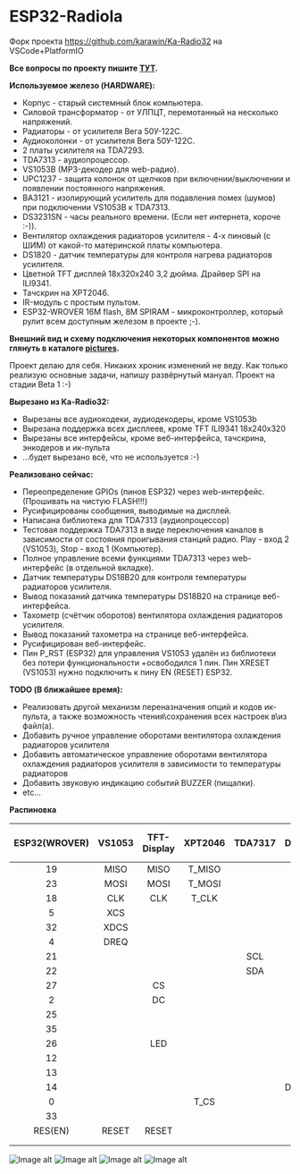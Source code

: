 # ESP32-Radiola
Форк проекта https://github.com/karawin/Ka-Radio32 на VSCode+PlatformIO

**Все вопросы по проекту пишите [ТУТ](https://serverdoma.ru/viewtopic.php?f=70&t=1178).**

**Используемое железо (HARDWARE):**
  + Корпус - старый системный блок компьютера.
  + Силовой трансформатор - от УЛПЦТ, перемотанный на несколько напряжений.
  + Радиаторы - от усилителя Вега 50У-122С.
  + Аудиоколонки - от усилителя Вега 50У-122С.
  + 2 платы усилителя на TDA7293.
  + TDA7313 - аудиопроцессор.
  + VS1053B (MP3-декодер для web-радио).
  + UPC1237 - защита колонок от щелчков при включении/выключении и появлении постоянного напряжения.
  + BA3121 - изолирующий усилитель для подавления помех (шумов) при подключении VS1053B к TDA7313.
  + DS3231SN - часы реального времени. (Если нет интернета, короче :-)).
  + Вентилятор охлаждения радиаторов усилителя - 4-х пиновый (с ШИМ) от какой-то материнской платы компьютера.
  + DS1820 - датчик температуры для контроля нагрева радиаторов усилителя.
  + Цветной TFT дисплей 18x320x240 3,2 дюйма. Драйвер SPI на ILI9341.
  + Тачскрин на XPT2046.
  + IR-модуль с простым пультом.
  + ESP32-WROVER 16M flash, 8M SPIRAM - микроконтроллер, который рулит всем доступным железом в проекте ;-).

  **Внешний вид и схему подключения некоторых компонентов можно глянуть в каталоге [pictures](https://github.com/SinglWolf/ESP32-Radiola/tree/master/pictures).**


Проект делаю для себя. Никаких хроник изменений не веду. Как только реализую основные задачи, напишу развёрнутый мануал.
Проект на стадии Beta 1 :-)

**Вырезано из Ka-Radio32:**
  - Вырезаны все аудиокодеки, аудиодекодеры, кроме VS1053b
  - Вырезана поддержка всех дисплеев, кроме TFT ILI9341 18x240x320
  - Вырезаны все интерфейсы, кроме веб-интерфейса, тачскрина, энкодеров и ик-пульта
  - ...будет вырезано всё, что не используется :-)

**Реализовано сейчас:**
  + Переопределение GPIOs (пинов ESP32) через web-интерфейс. (Прошивать на чистую FLASH!!!)
  + Русифицированы сообщения, выводимые на дисплей.
  + Написана библиотека для TDA7313 (аудиопроцессор)
  + Тестовая поддержка TDA7313 в виде переключения каналов в зависимости от состояния проигывания станций радио. Play - вход 2 (VS1053), Stop - вход 1 (Компьютер).
  + Полное управление всеми функциями TDA7313 через web-интерфейс (в отдельной вкладке).
  + Датчик температуры DS18B20 для контроля температуры радиаторов усилителя.
  + Вывод показаний датчика температуры DS18B20 на странице веб-интерфейса.
  + Тахометр (счётчик оборотов) вентилятора охлаждения радиаторов усилителя.
  + Вывод показаний тахометра на странице веб-интерфейса.
  + Русифицирован веб-интерфейс.
  + Пин P_RST (ESP32) для управления VS1053 удалён из библиотеки без потери функциональности +освободился 1 пин. Пин XRESET (VS1053) нужно подключить к пину EN (RESET) ESP32.

**TODO (В ближайшее время):**
  + Реализовать другой механизм переназначения опций и кодов ик-пульта, а также возможность чтения\сохранения всех настроек в\из файл(а).
  + Добавить ручное управление оборотами вентилятора охлаждения радиаторов усилителя
  + Добавить автоматическое управление оборотами вентилятора охлаждения радиаторов усилителя в зависимости то температуры радиаторов
  + Добавить звуковую индикацию событий BUZZER (пищалки).
  + etc...

**Распиновка** 

| ESP32(WROVER) | VS1053  | TFT-Display  | XPT2046  | TDA7317  | DS1820  | 4-Pin Fan  | LED  | DS3231SN  |   IRLED   |  BUZZER   |
| :-----------: | :-----: | :----------: | :------: | :------: | :-----: | :--------: | :--: | :-------: | :-------: | :-------: |
|      19       |  MISO   |     MISO     |  T_MISO  |          |         |            |      |           |           |           |
|      23       |  MOSI   |     MOSI     |  T_MOSI  |          |         |            |      |           |           |           |
|      18       |  CLK    |     CLK      |  T_CLK   |          |         |            |      |           |           |           |
|       5       |  XCS    |              |          |          |         |            |      |           |           |           |
|      32       |  XDCS   |              |          |          |         |            |      |           |           |           |
|       4       |  DREQ   |              |          |          |         |            |      |           |           |           |
|      21       |         |              |          |    SCL   |         |            |      |    SCL    |           |           |
|      22       |         |              |          |    SDA   |         |            |      |    SDA    |           |           |
|      27       |         |      CS      |          |          |         |            |      |           |           |           |
|       2       |         |      DC      |          |          |         |            |      |           |           |           |
|      25       |         |              |          |          |         |            | LED  |           |           |           |
|      35       |         |              |          |          |         |            |      |           |   IRLED   |           |
|      26       |         |      LED     |          |          |         |            |      |           |           |           |
|      12       |         |              |          |          |         |    TACH    |      |           |           |           |
|      13       |         |              |          |          |         |    PWP     |      |           |           |           |
|      14       |         |              |          |          |  DS1820 |            |      |           |           |           |
|       0       |         |              |   T_CS   |          |         |            |      |           |           |           |
|      33       |         |              |          |          |         |            |      |           |           |  BUZZER   |
|    RES(EN)    |  RESET  |    RESET     |          |          |         |            |      |           |           |           |
|               |         |              |          |          |         |            |      |           |           |           |
|               |         |              |          |          |         |            |      |           |           |           |

![Image alt](https://github.com/SinglWolf/ESP32-Radiola/raw/master/pictures/ESP32-Radiola.png)
![Image alt](https://github.com/SinglWolf/ESP32-Radiola/raw/master/pictures/amplifier.jpg)
![Image alt](https://github.com/SinglWolf/ESP32-Radiola/raw/master/pictures/ESP32WROVER.jpg)
![Image alt](https://github.com/SinglWolf/ESP32-Radiola/raw/master/pictures/display.jpg)
